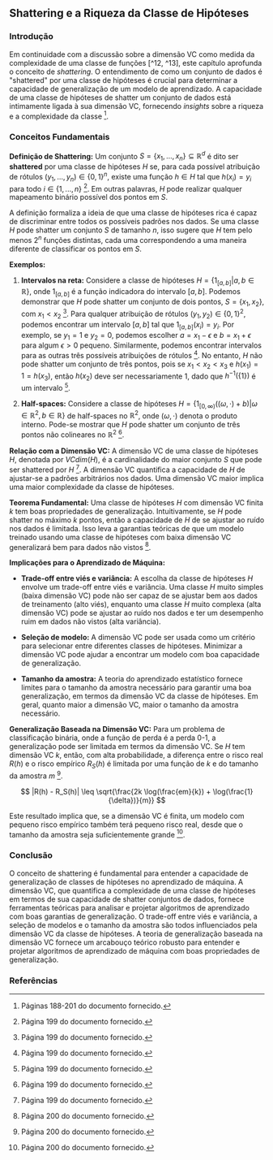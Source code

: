 ## Shattering e a Riqueza da Classe de Hipóteses

### Introdução
Em continuidade com a discussão sobre a dimensão VC como medida da complexidade de uma classe de funções [^12, ^13], este capítulo aprofunda o conceito de *shattering*. O entendimento de como um conjunto de dados é "shattered" por uma classe de hipóteses é crucial para determinar a capacidade de generalização de um modelo de aprendizado. A capacidade de uma classe de hipóteses de shatter um conjunto de dados está intimamente ligada à sua dimensão VC, fornecendo *insights* sobre a riqueza e a complexidade da classe [^14].

### Conceitos Fundamentais

**Definição de Shattering:** Um conjunto $S = \{x_1, ..., x_n\} \subseteq \mathbb{R}^d$ é dito ser **shattered** por uma classe de hipóteses $H$ se, para cada possível atribuição de rótulos $(y_1, ..., y_n) \in \{0, 1\}^n$, existe uma função $h \in H$ tal que $h(x_i) = y_i$ para todo $i \in \{1, ..., n\}$ [^12]. Em outras palavras, $H$ pode realizar qualquer mapeamento binário possível dos pontos em $S$.

A definição formaliza a ideia de que uma classe de hipóteses rica é capaz de discriminar entre todos os possíveis padrões nos dados. Se uma classe $H$ pode shatter um conjunto $S$ de tamanho $n$, isso sugere que $H$ tem pelo menos $2^n$ funções distintas, cada uma correspondendo a uma maneira diferente de classificar os pontos em $S$.

**Exemplos:**

1.  **Intervalos na reta:** Considere a classe de hipóteses $H = \{1_{[a, b]} | a, b \in \mathbb{R}\}$, onde $1_{[a, b]}$ é a função indicadora do intervalo $[a, b]$. Podemos demonstrar que $H$ pode shatter um conjunto de dois pontos, $S = \{x_1, x_2\}$, com $x_1 < x_2$ [^12]. Para qualquer atribuição de rótulos $(y_1, y_2) \in \{0, 1\}^2$, podemos encontrar um intervalo $[a, b]$ tal que $1_{[a, b]}(x_i) = y_i$. Por exemplo, se $y_1 = 1$ e $y_2 = 0$, podemos escolher $a = x_1 - \epsilon$ e $b = x_1 + \epsilon$ para algum $\epsilon > 0$ pequeno. Similarmente, podemos encontrar intervalos para as outras três possíveis atribuições de rótulos [^12]. No entanto, $H$ não pode shatter um conjunto de três pontos, pois se $x_1 < x_2 < x_3$ e $h(x_1) = 1 = h(x_3)$, então $h(x_2)$ deve ser necessariamente 1, dado que $h^{-1}(\{1\})$ é um intervalo [^12].

2. **Half-spaces:** Considere a classe de hipóteses $H = \{1_{[0, \infty)}((\omega, \cdot) + b) | \omega \in \mathbb{R}^2, b \in \mathbb{R}\}$ de half-spaces no $\mathbb{R}^2$, onde $(\omega, \cdot)$ denota o produto interno. Pode-se mostrar que $H$ pode shatter um conjunto de três pontos não colineares no $\mathbb{R}^2$ [^12].

**Relação com a Dimensão VC:** A dimensão VC de uma classe de hipóteses $H$, denotada por $VCdim(H)$, é a cardinalidade do maior conjunto $S$ que pode ser shattered por $H$ [^12]. A dimensão VC quantifica a capacidade de $H$ de ajustar-se a padrões arbitrários nos dados. Uma dimensão VC maior implica uma maior complexidade da classe de hipóteses.

**Teorema Fundamental:** Uma classe de hipóteses $H$ com dimensão VC finita $k$ tem boas propriedades de generalização. Intuitivamente, se $H$ pode shatter no máximo $k$ pontos, então a capacidade de $H$ de se ajustar ao ruído nos dados é limitada. Isso leva a garantias teóricas de que um modelo treinado usando uma classe de hipóteses com baixa dimensão VC generalizará bem para dados não vistos [^13].

**Implicações para o Aprendizado de Máquina:**

*   **Trade-off entre viés e variância:** A escolha da classe de hipóteses $H$ envolve um trade-off entre viés e variância. Uma classe $H$ muito simples (baixa dimensão VC) pode não ser capaz de se ajustar bem aos dados de treinamento (alto viés), enquanto uma classe $H$ muito complexa (alta dimensão VC) pode se ajustar ao ruído nos dados e ter um desempenho ruim em dados não vistos (alta variância).

*   **Seleção de modelo:** A dimensão VC pode ser usada como um critério para selecionar entre diferentes classes de hipóteses. Minimizar a dimensão VC pode ajudar a encontrar um modelo com boa capacidade de generalização.

*   **Tamanho da amostra:** A teoria do aprendizado estatístico fornece limites para o tamanho da amostra necessário para garantir uma boa generalização, em termos da dimensão VC da classe de hipóteses. Em geral, quanto maior a dimensão VC, maior o tamanho da amostra necessário.

**Generalização Baseada na Dimensão VC:**
Para um problema de classificação binária, onde a função de perda é a perda 0-1, a generalização pode ser limitada em termos da dimensão VC. Se $H$ tem dimensão VC $k$, então, com alta probabilidade, a diferença entre o risco real $R(h)$ e o risco empírico $R_S(h)$ é limitada por uma função de $k$ e do tamanho da amostra $m$ [^13].

$$
|R(h) - R_S(h)| \leq \sqrt{\frac{2k \log(\frac{em}{k}) + \log(\frac{1}{\delta})}{m}}
$$

Este resultado implica que, se a dimensão VC é finita, um modelo com pequeno risco empírico também terá pequeno risco real, desde que o tamanho da amostra seja suficientemente grande [^13].

### Conclusão
O conceito de shattering é fundamental para entender a capacidade de generalização de classes de hipóteses no aprendizado de máquina. A dimensão VC, que quantifica a complexidade de uma classe de hipóteses em termos de sua capacidade de shatter conjuntos de dados, fornece ferramentas teóricas para analisar e projetar algoritmos de aprendizado com boas garantias de generalização. O trade-off entre viés e variância, a seleção de modelos e o tamanho da amostra são todos influenciados pela dimensão VC da classe de hipóteses. A teoria de generalização baseada na dimensão VC fornece um arcabouço teórico robusto para entender e projetar algoritmos de aprendizado de máquina com boas propriedades de generalização.

### Referências
[^12]: Página 199 do documento fornecido.
[^13]: Página 200 do documento fornecido.
[^14]: Páginas 188-201 do documento fornecido.

<!-- END -->